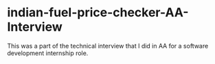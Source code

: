 # indian-fuel-price-checker-AA-Interview
This was a part of the technical interview that I did in AA for a software development internship role.
